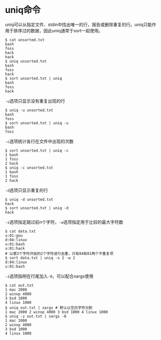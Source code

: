 # uniq命令

uniq可以从指定文件、stdin中找出唯一的行，报告或删除重复的行。uniq只能作用于排序过的数据，因此uniq通常于sort一起使用。

```shell
$ cat unsorted.txt
bash
foss
hack
hack
$ uniq unsorted.txt
bash
foss
hack
$ sort unsorted.txt | uniq
bash
foss
hack
```

`-u`选项只显示没有重复出现的行

```shell
$ uniq -u unsorted.txt
bash
foss
$ sort unsorted.txt | uniq -u
bash
foss
```

`-c`选项统计各行在文件中出现的次数

```shell
$ sort unsorted.txt | uniq -c
1 bash
1 foss
2 hack
$ uniq -c unsorted.txt
1 bash
1 foss
2 hack
```

`-d`选项只显示重复的行

```shell
$ uniq -d unsorted.txt
hack
$ sort unsorted.txt | uniq -d
hack
```

`-s`选项指定跳过前n个字符，`-w`选项指定用于比较的最大字符数

```shell
$ cat data.txt
u:01:gnu
d:04:linux
u:01:bash
u:01:hack
# 以第3个字符开始的2个字符进行去重，只有04和01两个不重复项
$ sort data.txt | uniq -s 2 -w 2
d:04:linux
u:01:bash
```

`-z`选项指明在行尾加入`-0`，可以配合xargs使用

```shell
$ cat out.txt
1 mac 2000
2 winxp 4000
3 bsd 1000
4 linux 1000
$ uniq out.txt | xargs # 默认以空白字符分割
1 mac 2000 2 winxp 4000 3 bsd 1000 4 linux 1000
$ uniq -z out.txt | xargs -0
1 mac 2000
2 winxp 4000
3 bsd 1000
4 linux 1000
```


